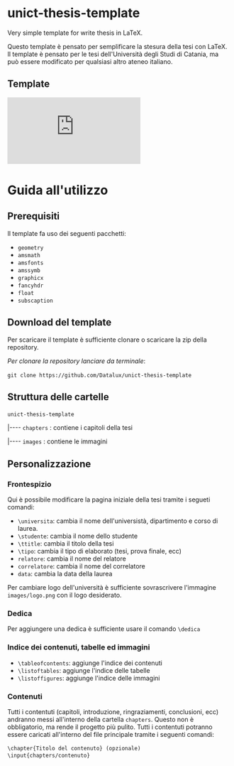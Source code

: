# unict-thesis-template
Very simple template for write thesis in LaTeX.

Questo template è pensato per semplificare la stesura della tesi con LaTeX. Il template è pensato per le tesi
dell'Università degli Studi di Catania, ma può essere modificato per qualsiasi altro ateneo italiano.


## Template
![Esempio del pdf generato](https://github.com/Datalux/unict-thesis-template/blob/master/unict.pdf)

# Guida all'utilizzo

## Prerequisiti
Il template fa uso dei seguenti pacchetti:

- `geometry`
- `amsmath`
- `amsfonts`
- `amssymb`
- `graphicx`
- `fancyhdr`
- `float`
- `subscaption`

## Download del template
Per scaricare il template è sufficiente clonare o scaricare la zip della repository.

_Per clonare la repository lanciare da terminale_:

`
git clone https://github.com/Datalux/unict-thesis-template
`



## Struttura delle cartelle
`unict-thesis-template`

|---- `chapters` : contiene i capitoli della tesi
  
|---- `images` : contiene le immagini 

## Personalizzazione

### Frontespizio
Qui è possibile modificare la pagina iniziale della tesi tramite i segueti comandi:
- `\universita`: cambia il nome dell'universistà, dipartimento e corso di laurea.
- `\studente`: cambia il nome dello studente 
- `\ttitle`: cambia il titolo della tesi
- `\tipo`: cambia il tipo di elaborato (tesi, prova finale, ecc)
- `relatore`: cambia il nome del relatore
- `correlatore`: cambia il nome del correlatore
- `data`: cambia la data della laurea

Per cambiare logo dell'università è sufficiente sovrascrivere l'immagine `images/logo.png` con il logo desiderato.

### Dedica
Per aggiungere una dedica è sufficiente usare il comando `\dedica`

### Indice dei contenuti, tabelle ed immagini
- `\tableofcontents`: aggiunge l'indice dei contenuti
- `\listoftables`: aggiunge l'indice delle tabelle
- `\listoffigures`: aggiunge l'indice delle immagini

### Contenuti
Tutti i contentuti (capitoli, introduzione, ringraziamenti, conclusioni, ecc) andranno messi all'interno della cartella 
`chapters`. Questo non è obbligatorio, ma rende il progetto più pulito. Tutti i contentuti potranno essere caricati all'interno
del file principale tramite i seguenti comandi:
```
\chapter{Titolo del contenuto} (opzionale)
\input{chapters/contenuto}
```


